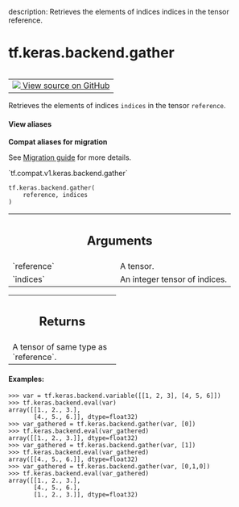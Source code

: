 description: Retrieves the elements of indices indices in the tensor reference.

<div itemscope itemtype="http://developers.google.com/ReferenceObject">
<meta itemprop="name" content="tf.keras.backend.gather" />
<meta itemprop="path" content="Stable" />
</div>

# tf.keras.backend.gather

<!-- Insert buttons and diff -->

<table class="tfo-notebook-buttons tfo-api nocontent" align="left">
<td>
  <a target="_blank" href="https://github.com/tensorflow/tensorflow/blob/r2.2/tensorflow/python/keras/backend.py#L1918-L1947">
    <img src="https://www.tensorflow.org/images/GitHub-Mark-32px.png" />
    View source on GitHub
  </a>
</td>
</table>



Retrieves the elements of indices `indices` in the tensor `reference`.

<section class="expandable">
  <h4 class="showalways">View aliases</h4>
  <p>
<b>Compat aliases for migration</b>
<p>See
<a href="https://www.tensorflow.org/guide/migrate">Migration guide</a> for
more details.</p>
<p>`tf.compat.v1.keras.backend.gather`</p>
</p>
</section>

<pre class="devsite-click-to-copy prettyprint lang-py tfo-signature-link">
<code>tf.keras.backend.gather(
    reference, indices
)
</code></pre>



<!-- Placeholder for "Used in" -->


<!-- Tabular view -->
 <table class="responsive fixed orange">
<colgroup><col width="214px"><col></colgroup>
<tr><th colspan="2"><h2 class="add-link">Arguments</h2></th></tr>

<tr>
<td>
`reference`
</td>
<td>
A tensor.
</td>
</tr><tr>
<td>
`indices`
</td>
<td>
An integer tensor of indices.
</td>
</tr>
</table>



<!-- Tabular view -->
 <table class="responsive fixed orange">
<colgroup><col width="214px"><col></colgroup>
<tr><th colspan="2"><h2 class="add-link">Returns</h2></th></tr>
<tr class="alt">
<td colspan="2">
A tensor of same type as `reference`.
</td>
</tr>

</table>



#### Examples:



```
>>> var = tf.keras.backend.variable([[1, 2, 3], [4, 5, 6]])
>>> tf.keras.backend.eval(var)
array([[1., 2., 3.],
       [4., 5., 6.]], dtype=float32)
>>> var_gathered = tf.keras.backend.gather(var, [0])
>>> tf.keras.backend.eval(var_gathered)
array([[1., 2., 3.]], dtype=float32)
>>> var_gathered = tf.keras.backend.gather(var, [1])
>>> tf.keras.backend.eval(var_gathered)
array([[4., 5., 6.]], dtype=float32)
>>> var_gathered = tf.keras.backend.gather(var, [0,1,0])
>>> tf.keras.backend.eval(var_gathered)
array([[1., 2., 3.],
       [4., 5., 6.],
       [1., 2., 3.]], dtype=float32)
```